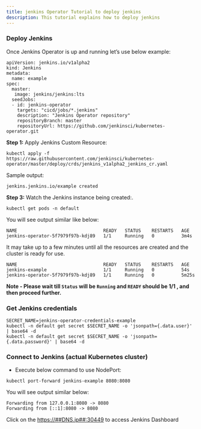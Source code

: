 ```yaml
---
title: jenkins Operator Tutorial to deploy jenkins
description: This tutorial explains how to deploy jenkins
---
```


### Deploy Jenkins

Once Jenkins Operator is up and running let’s use below example:

```
apiVersion: jenkins.io/v1alpha2
kind: Jenkins
metadata:
  name: example
spec:
  master:
   image: jenkins/jenkins:lts
  seedJobs:
  - id: jenkins-operator
    targets: "cicd/jobs/*.jenkins"
    description: "Jenkins Operator repository"
    repositoryBranch: master
    repositoryUrl: https://github.com/jenkinsci/kubernetes-operator.git
```

**Step 1:** Apply Jenkins Custom Resource:

```execute
kubectl apply -f https://raw.githubusercontent.com/jenkinsci/kubernetes-operator/master/deploy/crds/jenkins_v1alpha2_jenkins_cr.yaml
```

Sample output:

```
jenkins.jenkins.io/example created
```

**Step 3:** Watch the Jenkins instance being created:.

```execute
kubectl get pods -n default
```

You will see output similar like below:

```
NAME                                READY   STATUS    RESTARTS   AGE
jenkins-operator-5f7979f97b-kdj89   1/1     Running   0          3m4s
```

It may take up to a few minutes until all the resources are created and the cluster is ready for use.

```
NAME                                READY   STATUS    RESTARTS   AGE
jenkins-example                     1/1     Running   0          54s
jenkins-operator-5f7979f97b-kdj89   1/1     Running   0          5m25s
```

**Note - Please wait till `Status` will be `Running` and `READY` should be 1/1 , and then proceed further.**

### Get Jenkins credentials

```execute
SECRET_NAME=jenkins-operator-credentials-example
kubectl -n default get secret $SECRET_NAME -o 'jsonpath={.data.user}' | base64 -d
kubectl -n default get secret $SECRET_NAME -o 'jsonpath={.data.password}' | base64 -d
```

### Connect to Jenkins (actual Kubernetes cluster)

* Execute below command to use NodePort:

```execute
kubectl port-forward jenkins-example 8080:8080
```

You will see output similar below:

```
Forwarding from 127.0.0.1:8080 -> 8080
Forwarding from [::1]:8080 -> 8080
```

Click on the <a href="https://##DNS.ip##:8080" target="_blank">https://##DNS.ip##:30449</a> to access Jenkins Dashboard

